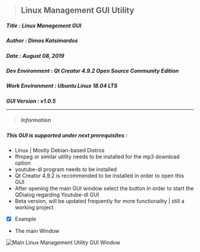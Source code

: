> <h2><strong>Linux Management GUI Utility</strong></h2> 

<h5>Title  : Linux Management GUI</h5>

<h5>Author : Dimos Katsimardos</h5>

<h5>Date   : August 08, 2019</h5>

<h5>Dev Environment  : Qt Creator 4.9.2 Open Source Community Edition</h5>

<h5>Work Environment : Ubuntu Linux 18.04 LTS</h5>

<h5>GUI Version      : v1.0.5

-------------------------------------------------------------------------------------------------------------------------------

> #### __Information__ ####

<h5> This GUI is supported under next prerequisites :</h5>

* Linux | Mostly Debian-based Distros
* ffmpeg or similar utility needs to be installed for the mp3 download option
* youtube-dl program needs to be installed
* Qt Creator 4.9.2 is recommended to be installed in order to open this GUI
* After opening the main GUI window select the button in order to start the QDialog regarding Youtube-dl GUI
* Beta version, will be updated frequently for more functionality | still a working project


- [x] Example

* The main Window 

![Main Linux Management Utility GUI Window](https://github.com/dimkatsi91/Cpp-STL-Examples/blob/master/GUI_Prog/Linux_Management/images/Linux_mgmnt.png)

